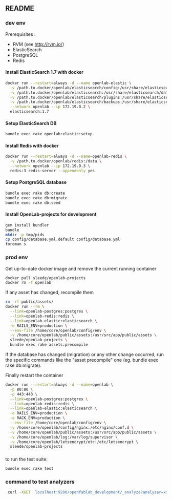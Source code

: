## README

### dev env

Prerequisites :
- RVM (see http://rvm.io/)
- ElasticSearch
- PostgreSQL
- Redis

#### Install ElasticSearch 1.7 with docker
```bash
docker run --restart=always -d --name openlab-elastic \
  -v /path.to.docker/openlab/elasticsearch/config:/usr/share/elasticsearch/config \
  -v /path.to.docker/openlab/elasticsearch:/usr/share/elasticsearch/data \
  -v /path.to.docker/openlab/elasticsearch/plugins:/usr/share/elasticsearch/plugins \
  -v /path.to.docker/openlab/elasticsearch/backups:/usr/share/elasticsearch/backups \
  --network openlab --ip 172.19.0.2 \
  elasticsearch:1.7
```
#### Setup ElasticSearch DB
```bash
bundle exec rake openlab:elastic:setup
```

#### Install Redis with docker
```bash
docker run --restart=always -d --name=openlab-redis \
  -v /path.to.docker/openlab/redis:/data \
  --network openlab --ip 172.19.0.3 \
  redis:3 redis-server --appendonly yes 
```

#### Setup PostgreSQL database
```bash
bundle exec rake db:create
bundle exec rake db:migrate
bundle exec rake db:seed
```

#### Install OpenLab-projects for development
```bash
gem install bundler
bundle
mkdir -p tmp/pids
cp config/database.yml.default config/database.yml
foreman s
```

### prod env

Get up-to-date docker image and remove the current running container
```bash
docker pull sleede/openlab-projects
docker rm -f openlab
```

If any asset has changed, recompile them
```bash 
rm -rf public/assets/
docker run --rm \
  --link=openlab-postgres:postgres \
  --link=openlab-redis:redis \
  --link=openlab-elastic:elasticsearch \
  -e RAILS_ENV=production \
  --env-file /home/core/openlab/config/env \
  -v /home/core/openlab/public/assets:/usr/src/app/public/assets \
  sleede/openlab-projects \
  bundle exec rake assets:precompile
```

If the database has changed (migration) or any other change occurred, run the specific commands like the "asset precompile" one (eg. bundle exec rake db:migrate).

Finally restart the container
```bash
docker run --restart=always -d --name=openlab \
  -p 80:80 \
  -p 443:443 \
  --link=openlab-postgres:postgres \
  --link=openlab-redis:redis \
  --link=openlab-elastic:elasticsearch \
  -e RAILS_ENV=production \
  -e RACK_ENV=production \
  --env-file /home/core/openlab/config/env \
  -v /home/core/openlab/config/nginx:/etc/nginx/conf.d \
  -v /home/core/openlab/public/assets:/usr/src/app/public/assets \
  -v /home/core/openlab/log:/var/log/supervisor \
  -v /home/core/openlab/letsencrypt/etc:/etc/letsencrypt \
  sleede/openlab-projects
```

###

to run the test suite:
```bash
bundle exec rake test
```


### command to test analyzers

```bash
 curl -XGET 'localhost:9200/openfablab_development/_analyze?analyzer=xxxxxx' -d "autre sport" | python -m json.tool
```

